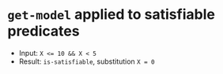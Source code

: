 # `get-model` applied to satisfiable predicates

* Input: `X <= 10 && X < 5`
* Result: `is-satisfiable`, substitution `X = 0`
